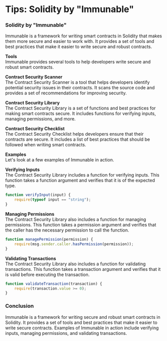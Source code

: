# Tips: Solidity by "Immunable"

### Solidity by "Immunable"

Immunable is a framework for writing smart contracts in Solidity that makes them more secure and easier to work with. It provides a set of tools and best practices that make it easier to write secure and robust contracts.

**Tools**\
Immunable provides several tools to help developers write secure and robust smart contracts.

**Contract Security Scanner**\
The Contract Security Scanner is a tool that helps developers identify potential security issues in their contracts. It scans the source code and provides a set of recommendations for improving security.

**Contract Security Library**\
The Contract Security Library is a set of functions and best practices for making smart contracts secure. It includes functions for verifying inputs, managing permissions, and more.

**Contract Security Checklist**\
The Contract Security Checklist helps developers ensure that their contracts are secure. It includes a list of best practices that should be followed when writing smart contracts.

**Examples**\
Let's look at a few examples of Immunable in action.

**Verifying Inputs**\
The Contract Security Library includes a function for verifying inputs. This function takes a function argument and verifies that it is of the expected type.

```javascript
function verifyInput(input) {  
    require(typeof input == "string");
}
```

**Managing Permissions**\
The Contract Security Library also includes a function for managing permissions. This function takes a permission argument and verifies that the caller has the necessary permission to call the function.

```javascript
function managePermission(permission) {  
    require(msg.sender.caller.hasPermission(permission));
}
```

**Validating Transactions**\
The Contract Security Library also includes a function for validating transactions. This function takes a transaction argument and verifies that it is valid before executing the transaction.

```javascript
function validateTransaction(transaction) {  
    require(transaction.value >= 0);
}
```

### Conclusion

Immunable is a framework for writing secure and robust smart contracts in Solidity. It provides a set of tools and best practices that make it easier to write secure contracts. Examples of Immunable in action include verifying inputs, managing permissions, and validating transactions.
